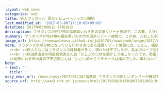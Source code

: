 ```yaml
---
layout: web_news
categories: web
title: 新人フラガール 夏のデビューへレッスン開始
last_modified_at: '2017-05-08T17:18:00+09:00'
datetime: 2017年05月08日 17時18分
description: フラダンスが呼び物の福島県いわき市の温泉リゾート施設で、この春、入社した新人フラガールたちが、夏のデビューに向けてレッスンを始めました。
summary: フラダンスが呼び物の福島県いわき市の温泉リゾート施設で、この春、入社した新人フラガールたちが、夏のデビューに向けてレッスンを始めました。
image_url: https://newswebeasy.github.io/ja201705/news/web/image/2017/05/10/k10010973821000.jpg
more: フラダンスが呼び物になっているいわき市にある温泉リゾート施設には、ことし、福島県の内外から１２人がフラガールとして入社しました。<br /><br />入社から１か月間は施設の業務などを学ぶ通常の社員研修を受けていましたが、８月の初舞台に向け、８日から、フラダンスの本格的なレッスンが始まり、音楽に合わせて、体の動かし方やステップなどを練習しました。<br
  /><br />新人たちにはフラダンスの経験者が多く、慣れた様子でしたが、毛糸のロープを使ったニュージーランドのダンスはなかなかうまく踊れず、講師の指導に聞き入っていました。<br
  /><br />秋田県出身の阿部真菜美さんは「久しぶりに体を動かして楽しかったです。頑張って８月のデビューを迎え、私の出身の秋田の人にも見に来てほしい」と話していました。<br
  />地元いわき市出身の下田杏南さんは「小さい頃からフラガールは憧れでした。慣れないことも多いですが必死に頑張りたいです」と話していました。
body:
- text: ''
  title: ''
easy_news_url: /news/easy/2017/05/10/福島県-フラダンスの新しいダンサーが練習を始める/
source_url: http://www3.nhk.or.jp/news/html/20170508/k10010973821000.html
...
```

